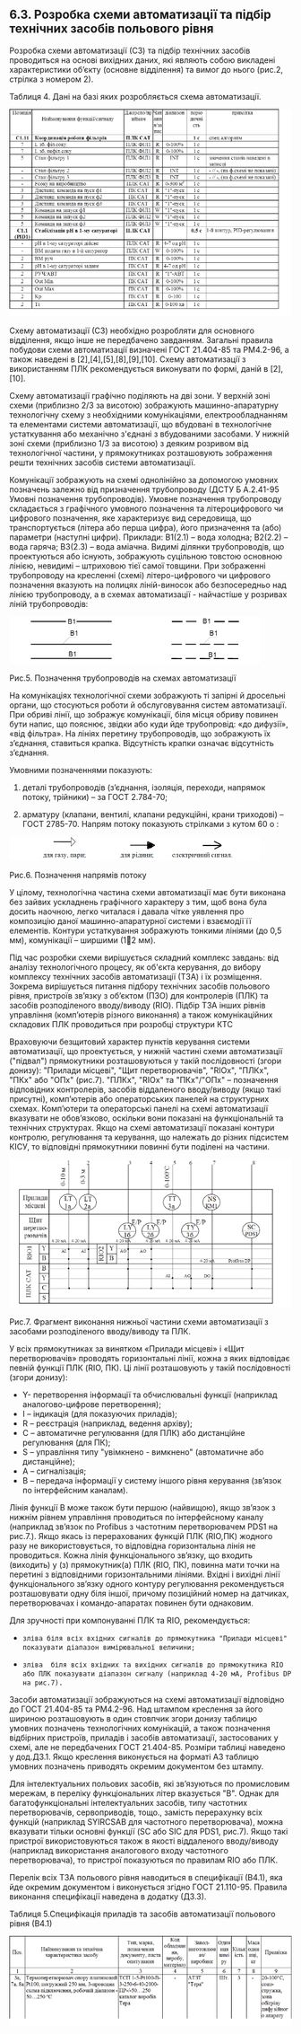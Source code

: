 ## 6.3. Розробка схеми автоматизації та підбір технічних засобів польового рівня

Розробка схеми автоматизації (С3) та підбір технічних засобів проводиться на основі вихідних даних, які являють собою викладені характеристики об’єкту (основне відділення) та вимог до нього (рис.2, стрілка з номером 2). 

Таблиця 4. Дані на базі яких розробляється схема автоматизації.

![](media/t4.png)

Схему автоматизації (С3) необхідно розробляти для основного відділення, якщо інше не передбачено завданням. Загальні правила побудови схеми автоматизації визначені ГОСТ 21.404-85 та РМ4.2-96, а також наведені в [2],[4],[5],[8],[9],[10]. Схему автоматизації з використанням ПЛК рекомендується виконувати по формі, даній в [2], [10].   

Схему автоматизації графічно поділяють на дві зони. У верхній зоні схеми (приблизно 2/3 за висотою) зображують машинно-апаратурну технологічну схему з необхідними комунікаціями, електрообладнанням та елементами системи автоматизації, що вбудовані в технологічне устаткування або механічно з'єднані з вбудованими засобами. У нижній зоні схеми (приблизно 1/3 за висотою) з деяким розривом від технологічної частини, у прямокутниках розташовують зображення решти технічних засобів системи автоматизації. 

Комунікації зображують на схемі однолінійно за допомогою умовних позначень залежно від призначення трубопроводу (ДСТУ Б А.2.41-95 Умовні позначення трубопроводів). Умовне позначення трубопроводу складається з графічного умовного позначення та літероцифрового чи цифрового позначення, яке характеризує вид середовища, що транспортується (літера або перша цифра), його призначення та (або) параметри (наступні цифри). Приклади: В1(2.1) – вода холодна; В2(2.2) – вода гаряча; В3(2.3) – вода аміачна. Видимі ділянки трубопроводів, що проектуються або існують, зображують суцільною товстою основною лінією, невидимі – штриховою тієї самої товщини. При зображенні трубопроводу на кресленні (схемі) літеро-цифрового чи цифрового позначення вказують на полицях ліній-виносок або безпосередньо над лінією трубопроводу, а в схемах автоматизації - найчастіше у розривах ліній трубопроводів: 

![img](media/5.png)

Рис.5. Позначення трубопроводів на схемах автоматизації

На комунікаціях технологічної схеми зображують ті запірні й дросельні органи, що стосуються роботи й обслуговування систем автоматизації. При обриві лінії, що зображує комунікації, біля місця обриву повинен бути напис, що пояснює, звідки або куди йде трубопровід: «до дифузії», «від фільтра». На лініях перетину трубопроводів, що зображують їх з’єднання, ставиться крапка. Відсутність крапки означає відсутність з’єднання. 

Умовними позначеннями показують: 

1) деталі трубопроводів (з’єднання, ізоляція, переходи, напрямок потоку, трійники) – за ГОСТ 2.784-70;

2) арматуру (клапани, вентилі, клапани редукційні, крани триходові) – ГОСТ 2785-70. Напрям потоку показують стрілками з кутом 60 о :

 ![img](media/6.png)     

Рис.6. Позначення напрямів потоку 

У цілому, технологічна частина схеми автоматизації має бути виконана без зайвих ускладнень графічного характеру з тим, щоб вона була досить наочною, легко читалася і давала чітке уявлення про композицію даної машинно-апаратурної системи і взаємодії її елементів. Контури устаткування зображують тонкими лініями (до 0,5 мм), комунікації – ширшими (12 мм). 

Під час розробки схеми вирішується складний комплекс завдань: від аналізу технологічного процесу, як об'єкта керування, до вибору комплексу технічних засобів автоматизації (ТЗА) і їх розміщення. Зокрема вирішується питання підбору технічних засобів польового рівня, пристроїв зв’язку з об’єктом (ПЗО) для контролерів (ПЛК) та засобів розподіленого вводу/виводу (RIO). Підбір ТЗА інших рівнів управління (комп’ютерів різного виконання) а також комунікаційних складових ПЛК проводиться при розробці структури КТС    

Враховуючи безщитовий характер пунктів керування системи автоматизації, що проектується, у нижній частині схеми автоматизації ("підвал") прямокутники розташовуються у такій послідовності (згори донизу): "Прилади місцеві", "Щит перетворювачів", "RIOx", "ПЛКх", "ПКх" або "ОПх" (рис.7). "ПЛКх", "RIOx" та "ПКх"/"ОПх" – позначення відповідних контролерів, засобів віддаленого вводу/виводу (якщо такі присутні), комп’ютерів або операторських панелей на структурних схемах. Комп’ютери та операторські панелі на схемі автоматизації вказувати не обов’язково, оскільки вони показані на функціональній та технічних структурах. Якщо на схемі автоматизації показані контури контролю, регулювання та керування, що належать до різних підсистем КІСУ, то відповідні прямокутники повинні бути поділені на частини. 

![Підпис: RIO1](media/7.png)

Рис.7. Фрагмент виконання нижньої частини схеми автоматизації з засобами розподіленого вводу/виводу та ПЛК.

У всіх прямокутниках за винятком «Прилади місцеві» і «Щит перетворювачів» проводять горизонтальні лінії, кожна з яких відповідає певній функції ПЛК (RIO, ПК). Ці лінії розташовують у такій послідовності (згори донизу): 

- Y- перетворення інформації та обчислювальні функції (наприклад аналогово-цифрове перетворення); 
- I – індикація (для показуючих приладів); 
- R – реєстрація (наприклад, ведення архіву); 
- C – автоматичне регулювання (для ПЛК) або дистанційне регулювання (для ПК); 
- S – управління типу "увімкнено - вимкнено" (автоматичне або дистанційне);
- A – сигналізація; 
- B – передача інформації у систему іншого рівня керування (зв’язок по інтерфейсним каналам). 

Лінія функції B може також бути першою (найвищою), якщо зв’язок з нижнім рівнем управління проводиться по інтерфейсному каналу (наприклад зв’язок по Profibus з частотним перетворювачем PDS1 на рис.7.). Якщо якась із перерахованих функцій ПЛК (RIO,ПК) жодного разу не використовується, то відповідна горизонтальна лінія не проводиться. Кожна лінія функціонального зв’язку, що входить (виходить) у (з) прямокутник(а) ПЛК (RIO, ПК), повинна мати точки на перетині з відповідними горизонтальними лініями. Вхідні і вихідні лінії функціонального зв’язку одного контуру регулювання рекомендується розташовувати одну біля іншої, причому позиційний номер на датчиках, перетворювачах і командо-апаратах повинен бути однаковим. 

Для зручності при компонуванні ПЛК та RIO, рекомендується:

-     зліва біля всіх вхідних сигналів до прямокутника "Прилади місцеві" показувати діапазон вимірювальної величини; 

-     зліва  біля всіх вхідних та вихідних сигналів до прямокутника RIO або ПЛК показувати діапазон сигналу (наприклад 4-20 мА, Profibus DP на рис.7). 

Засоби автоматизації зображуються на схемі автоматизації відповідно до ГОСТ 21.404-85 та РМ4.2-96. Над штампом креслення за його шириною розташовують в один стовпчик згори донизу таблицю умовних позначень технологічних комунікацій, а також позначення відбірних пристроїв, приладів і засобів автоматизації, застосованих у схемі, але не передбачених ГОСТ 21.404-85. Розміри таблиці наведено у дод.Д3.1. Якщо креслення виконується на форматі А3 таблицю умовних позначень приводять окремим документом без штампу. 

Для інтелектуальних польових засобів, які зв’язуються по промисловим мережам, в переліку функціональних літер вказується "B". Однак для багатофункціональні інтелектуальних засобів, типу частотних перетворювачів, сервоприводів, тощо., замість перерахунку всіх функцій (наприклад SYIRCSAB для частотного перетворювача), можна вказувати тільки основні функції (SC або SIC для PDS1, рис.7). Якщо такі пристрої використовуються також в якості віддаленого вводу/виводу (наприклад використання аналогового входу частотного перетворювача), то пристрої показуються по правилам RIO або ПЛК.

Перелік всіх ТЗА польового рівня наводиться в специфікації (В4.1), яка йде окремим документом і виконується згідно ГОСТ 21.110-95. Правила виконання  специфікації наведена в додатку (Д3.3).

Таблиця 5.Специфікація приладів та засобів автоматизації польового рівня (В4.1)

![](media/t5.png) 
